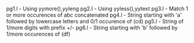 pg1.l - Using yymore(),yyleng
pg2.l - Using yyless(),yytext
pg3.l - Match 1 or more occurences of abc concatenated
pg4.l - String starting with 'a' followed by lowercase letters and 0/1 occurence of (cd)
pg5.l - String of 1/more digits with prefix +/-
pg6.l - String starting with 'b' followed by 1/more occurences of (df)
